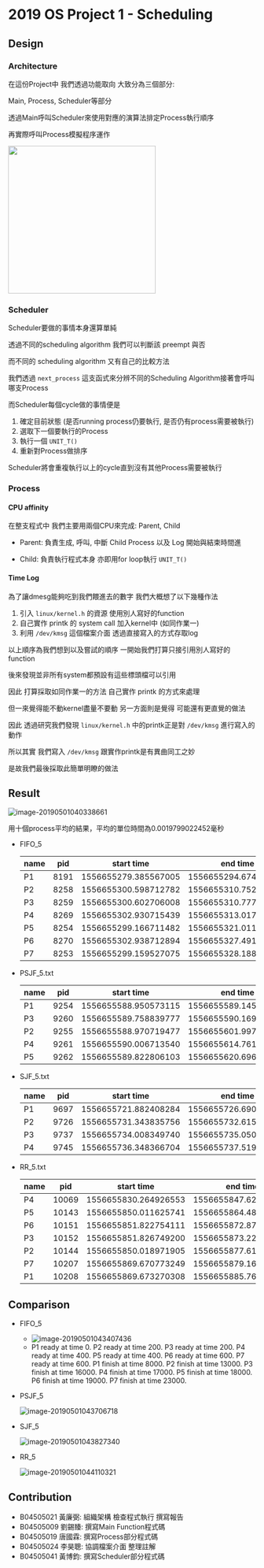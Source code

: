 # 2019 OS Project 1 - Scheduling

## Design

### Architecture

在這份Project中 我們透過功能取向 大致分為三個部分:

Main, Process, Scheduler等部分

透過Main呼叫Scheduler來使用對應的演算法排定Process執行順序

再實際呼叫Process模擬程序運作

<img src="res/architecture.png" height='300px'/>

### Scheduler

Scheduler要做的事情本身還算單純

透過不同的scheduling algorithm 我們可以判斷該 preempt 與否

而不同的 scheduling algorithm 又有自己的比較方法

我們透過 `next_process` 這支函式來分辨不同的Scheduling Algorithm接著會呼叫哪支Process

而Scheduler每個cycle做的事情便是

1. 確定目前狀態 (是否running process仍要執行, 是否仍有process需要被執行)
2. 選取下一個要執行的Process
3. 執行一個 `UNIT_T()`
4. 重新對Process做排序

Scheduler將會重複執行以上的cycle直到沒有其他Process需要被執行

### Process

#### CPU affinity

在整支程式中 我們主要用兩個CPU來完成: Parent, Child

- Parent:
  負責生成, 呼叫, 中斷 Child Process 以及 Log 開始與結束時間進

- Child:
  負責執行程式本身 亦即用for loop執行 `UNIT_T()`

#### Time Log

為了讓dmesg能夠吃到我們餵進去的數字 我們大概想了以下幾種作法

1. 引入 `linux/kernel.h` 的資源 使用別人寫好的function
2. 自己實作 printk 的 system call 加入kernel中 (如同作業一)
3. 利用 `/dev/kmsg` 這個檔案介面 透過直接寫入的方式存取log

以上順序為我們想到以及嘗試的順序 一開始我們打算只接引用別人寫好的function

後來發現並非所有system都預設有這些標頭檔可以引用

因此 打算採取如同作業一的方法 自己實作 printk 的方式來處理

但一來覺得能不動kernel盡量不要動 另一方面則是覺得 可能還有更直覺的做法

因此 透過研究我們發現 `linux/kernel.h` 中的printk正是對 `/dev/kmsg` 進行寫入的動作

所以其實 我們寫入 `/dev/kmsg` 跟實作printk是有異曲同工之妙 

是故我們最後採取此簡單明瞭的做法



## Result

![image-20190501040338661](res/image-20190501040338661.png)

用十個process平均的結果，平均的單位時間為0.0019799022452毫秒

- FIFO_5

  | name | pid  | start time           | end time             |
  | ---- | ---- | -------------------- | -------------------- |
  | P1   | 8191 | 1556655279.385567005 | 1556655294.674265286 |
  | P2   | 8258 | 1556655300.598712782 | 1556655310.752865872 |
  | P3   | 8259 | 1556655300.602706008 | 1556655310.777713299 |
  | P4   | 8269 | 1556655302.930715439 | 1556655313.017893119 |
  | P5   | 8254 | 1556655299.166711482 | 1556655321.011160197 |
  | P6   | 8270 | 1556655302.938712894 | 1556655327.491172516 |
  | P7   | 8253 | 1556655299.159527075 | 1556655328.188369250 |

- PSJF_5.txt

  | name | pid  | start time           | end time             |
  | ---- | ---- | -------------------- | -------------------- |
  | P1   | 9254 | 1556655588.950573115 | 1556655589.145166274 |
  | P3   | 9260 | 1556655589.758839777 | 1556655590.169748569 |
  | P2   | 9255 | 1556655588.970719477 | 1556655601.997773040 |
  | P4   | 9261 | 1556655590.006713540 | 1556655614.761784948 |
  | P5   | 9262 | 1556655589.822806103 | 1556655620.696787530 |

- SJF_5.txt

  | name | pid  | start time           | end time             |
  | ---- | ---- | -------------------- | -------------------- |
  | P1   | 9697 | 1556655721.882408284 | 1556655726.690902163 |
  | P2   | 9726 | 1556655731.343835756 | 1556655732.615682983 |
  | P3   | 9737 | 1556655734.008349740 | 1556655735.050941680 |
  | P4   | 9745 | 1556655736.348366704 | 1556655737.519584408 |

- RR_5.txt

  | name | pid   | start time           | end time             |
  | ---- | ----- | -------------------- | -------------------- |
  | P4   | 10069 | 1556655830.264926553 | 1556655847.623447944 |
  | P5   | 10143 | 1556655850.011625741 | 1556655864.484239824 |
  | P6   | 10151 | 1556655851.822754111 | 1556655872.877290011 |
  | P3   | 10152 | 1556655851.826749200 | 1556655873.225007387 |
  | P2   | 10144 | 1556655850.018971905 | 1556655877.614258916 |
  | P7   | 10207 | 1556655869.670773249 | 1556655879.162375847 |
  | P1   | 10208 | 1556655869.673270308 | 1556655885.763325701 |




## Comparison

- FIFO_5
  - ![image-20190501043407436](res/image-20190501043407436.png)
  - P1 ready at time 0.
    P2 ready at time 200.
    P3 ready at time 200.
    P4 ready at time 400.
    P5 ready at time 400.
    P6 ready at time 600.
    P7 ready at time 600.
    P1 finish at time 8000.
    P2 finish at time 13000.
    P3 finish at time 16000.
    P4 finish at time 17000.
    P5 finish at time 18000.
    P6 finish at time 19000.
    P7 finish at time 23000.
- PSJF_5

  ![image-20190501043706718](res/image-20190501043706718.png)

- SJF_5

  ![image-20190501043827340](res/image-20190501043827340.png)

- RR_5

  ![image-20190501044110321](res/image-20190501044110321.png)






## Contribution

- B04505021 黃廉弼: 組織架構 檢查程式執行 撰寫報告
- B04505009 劉錫臻: 撰寫Main Function程式碼
- B04505019 唐國霖: 撰寫Process部分程式碼
- B04505024 李昊聰: 協調檔案介面 整理註解
- B04505041 黃博鈞: 撰寫Scheduler部分程式碼

